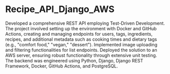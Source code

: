 # Recipe_API_Django_AWS

Developed a comprehensive REST API employing Test-Driven Development. The project involved setting up the environment with Docker and GitHub Actions, creating and managing endpoints for users, tags, ingredients, recipes, and additional metadata such as cooking times and dietary tags (e.g., "comfort food," "vegan," "dessert"). Implemented image uploading and filtering functionalities for list endpoints. Deployed the solution to an AWS server, ensuring robust functionality through extensive unit testing. The backend was engineered using Python, Django, Django REST Framework, Docker, GitHub Actions, and PostgreSQL.

